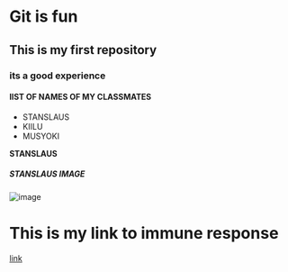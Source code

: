 # Git is fun

## This is my first repository
### its a good experience
#### lIST OF NAMES OF MY CLASSMATES
* STANSLAUS
* KIILU
* MUSYOKI

**STANSLAUS**
##### STANSLAUS IMAGE

![image](https://upload.wikimedia.org/wikipedia/commons/4/4e/Phagocytosis_--_amoeba.jpg)
# This is my link to immune response
[link](https://www.123rf.com/stock-photo/immune_response.html?sti=lsire3mwn7oaczx6r9|)
